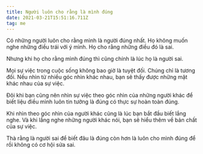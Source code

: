 ```yaml
---
title: Người luôn cho rằng là mình đúng
date: 2021-03-21T15:51:16.711Z
tag: me
---
```

Có những người luôn cho rằng mình là người đúng nhất. Họ không muốn nghe những điều trái với ý mình. Họ cho rằng những điều đó là sai.

Nhưng khi họ cho rằng mình đúng thì cũng chính là lúc họ là người sai.

Mọi sự việc trong cuộc sống không bao giờ là tuyệt đối. Chúng chỉ là tương đối. Nếu nhìn từ nhiều góc nhìn khác nhau, bạn sẽ thấy được những mặt khác nhau của sự việc.

Đôi khi bạn cũng nên nhìn sự việc theo góc nhìn của những người khác để biết liệu điều mình luôn tin tưởng là đúng có thực sự hoàn toàn đúng.

Khi nhìn theo góc nhìn của người khác cũng là lúc bạn bắt đầu biết lắng nghe. Và khi lắng nghe những người khác nói, bạn sẽ hiểu thêm về bản chất của sự việc.

Thà rằng là người sai để biết đâu là đúng còn hơn là luôn cho mình đúng để rồi không có cơ hội sửa sai.